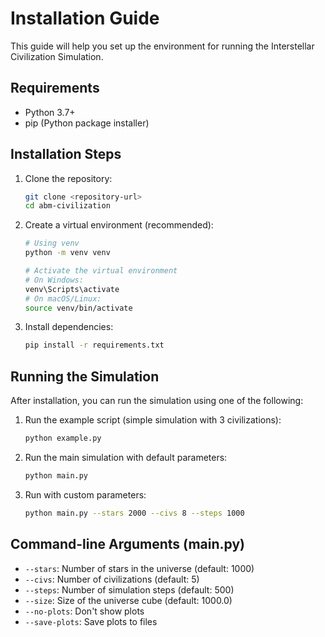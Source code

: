 # Installation Guide

This guide will help you set up the environment for running the Interstellar Civilization Simulation.

## Requirements

- Python 3.7+
- pip (Python package installer)

## Installation Steps

1. Clone the repository:

   ```bash
   git clone <repository-url>
   cd abm-civilization
   ```

2. Create a virtual environment (recommended):

   ```bash
   # Using venv
   python -m venv venv

   # Activate the virtual environment
   # On Windows:
   venv\Scripts\activate
   # On macOS/Linux:
   source venv/bin/activate
   ```

3. Install dependencies:
   ```bash
   pip install -r requirements.txt
   ```

## Running the Simulation

After installation, you can run the simulation using one of the following:

1. Run the example script (simple simulation with 3 civilizations):

   ```bash
   python example.py
   ```

2. Run the main simulation with default parameters:

   ```bash
   python main.py
   ```

3. Run with custom parameters:
   ```bash
   python main.py --stars 2000 --civs 8 --steps 1000
   ```

## Command-line Arguments (main.py)

- `--stars`: Number of stars in the universe (default: 1000)
- `--civs`: Number of civilizations (default: 5)
- `--steps`: Number of simulation steps (default: 500)
- `--size`: Size of the universe cube (default: 1000.0)
- `--no-plots`: Don't show plots
- `--save-plots`: Save plots to files
